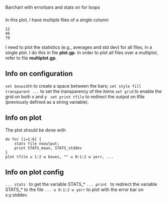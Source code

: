Barchart with errorbars and stats on for loops
###

In this plot, I have multiple files of a single column

```
12
46
79
```

I need to plot the statistics (e.g., averages and std dev) for all files, in a single plot.
I do this in file **plot.gp**. In order to plot all files over a multiplot, refer to file **multiplot.gp**.



Info on configuration
---

``` set boxwidth ``` to create a space between the bars;
``` set style fill transparent ... ``` to set the transparency of the items
``` set grid ``` to enable the grid on both x and y
``` set print tfile``` to redirect the output on tfile (previously defined as a string variable).
 
Info on plot
---

The plot should be done with 

```
do for [i=1:6] {
	stats file nooutput;	
	print STATS_mean, STATS_stddev
}
plot tfile u 1:2 w boxes, "" u 0:1:2 w yerr, ...
```

Info on plot config
---

```... stats ``` to get the variable STATS_*
```... print ``` to redirect the variable STATS_* to the file
```... u 0:1:2 w yerr``` to plot with the error bar on x:y:stddev.
